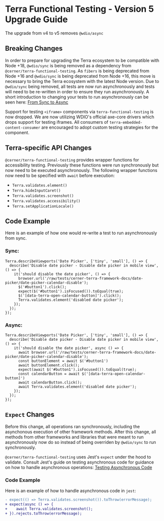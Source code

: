 # Terra Functional Testing - Version 5 Upgrade Guide

The upgrade from v4 to v5 removes `@wdio/async`

## Breaking Changes

In order to prepare for upgrading the Terra ecosystem to be compatible with Node +18, `@wdio/sync` is being removed as a dependency from `@cerner/terra-functional-testing`. As `fibers` is being deprecated from Node +16 and `@wdio/sync` is being deprecated from Node +16, this move is necessary to bring the Terra ecosystem with the latest Node version. Due to `@wdio/sync` being removed, all tests are now run asynchronously and tests will need to be re-written in order to ensure they run asynchronously. A short introduction to changing your tests to run asynchronously can be seen here: [From Sync to Async](https://webdriver.io/docs/async-migration/)

Support for testing `<iframe>` components via `terra-functional-testing` is now dropped. We are now utilizing WDIO's official axe-core drivers which drops support for testing iframes. All consumers of `terra-embedded-content-consumer` are encouraged to adopt custom testing strategies for the component.

## Terra-specific API Changes

`@cerner/terra-functional-testing` provides wrapper functions for accessibility testing. Previously these functions were run synchronously but now need to be executed asynchronously. The following wrapper functions now need to be specified with `await` before execution:

* `Terra.validates.element()`
* `Terra.hideInputCaret()`
* `Terra.validates.screenshot()`
* `Terra.validates.accessibility()`
* `Terra.setApplicationLocale()`

## Code Example

Here is an example of how one would re-write a test to run asynchronously from sync.

### Sync:
```
Terra.describeViewports('Date Picker', ['tiny', 'small'], () => {
  describe('Disable date picker - Disable date picker in mobile view', () => {
    it('should disable the date picker', () => {
      browser.url('/raw/tests/cerner-terra-framework-docs/date-picker/date-picker-calendar-disable');
      $('#button1').click();
      expect($('#button1').isFocused()).toEqual(true);
      $('[data-terra-open-calendar-button]').click();
      Terra.validates.element('disabled date picker');
    });
  });
});
```

### Async:
```
Terra.describeViewports('Date Picker', ['tiny', 'small'], () => {
  describe('Disable date picker - Disable date picker in mobile view', () => {
    it('should disable the date picker', async () => {
      await browser.url('/raw/tests/cerner-terra-framework-docs/date-picker/date-picker-calendar-disable');
      const buttonElement = await $('#button1')
      await buttonElement.click();
      expect(await $('#button1').isFocused()).toEqual(true);
      const calendarButton = await $('[data-terra-open-calendar-button]')
      await calendarButton.click();
      await Terra.validates.element('disabled date picker');
    });
  });
});
```

## `Expect` Changes

Before this change, all operations ran synchronously, including the asynchonous execution of other framework methods. After this change, all methods from other frameworks and libraries that were meant to run asynchronously now do so instead of being overriden by `@wdio/sync` to run synchronously. 

`@cerner/terra-functional-testing` uses Jest's `expect` under the hood to validate. Consult Jest's guide on testing asynchronous code for guidance on how to handle asynchronous operations: [Testing Asynchronous Code
](https://jestjs.io/docs/asynchronous)

### Code Example
Here is an example of how to handle asynchronous code in `jest`:
```diff
- expect(() => Terra.validates.screenshot()).toThrow(errorMessage);
+ expect(async () => {
+    await Terra.validates.screenshot();
+ }).rejects.toThrow(errorMessage);
```